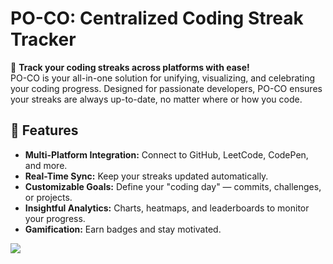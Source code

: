 
# PO-CO: Centralized Coding Streak Tracker  

🚀 **Track your coding streaks across platforms with ease!**  
PO-CO is your all-in-one solution for unifying, visualizing, and celebrating your coding progress. Designed for passionate developers, PO-CO ensures your streaks are always up-to-date, no matter where or how you code.

## 🌟 Features  
- **Multi-Platform Integration:** Connect to GitHub, LeetCode, CodePen, and more.  
- **Real-Time Sync:** Keep your streaks updated automatically.  
- **Customizable Goals:** Define your "coding day" — commits, challenges, or projects.  
- **Insightful Analytics:** Charts, heatmaps, and leaderboards to monitor your progress.  
- **Gamification:** Earn badges and stay motivated.  


<img src="https://poco-backend-xtqk.onrender.com/streaks/user/67d82219ff4e3de1a90c960a?isReadme=yes" />

